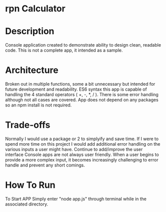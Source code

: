 # rpn Calculator

# Description
Console application created to demonstrate ability to design clean, readable code. This is not a complete app, it intended as a sample.


# Architecture
Broken out in multiple functions, some a bit unnecessary but intended for future development and readability.
ES6 syntax
this app is capable of handling the 4 standard operators ( +, -, *, / ).
There is some error handling although not all cases are covered.
 App does not depend on any packages so an npm install is not required.
 
 
 # Trade-offs
Normally I would use a package or 2 to simplyify and save time.
If I were to spend more time on this project I would add additional error handling on the various inputs a user might have. Continue to add/improve 
the user interface Console apps are not always user friendly. When a user begins to
provide a more complex input, it becomes increasingly challenging to error handle and prevent any short comings.

# How To Run
To Start APP Simply enter "node app.js" through terminal while in the associated directory.
